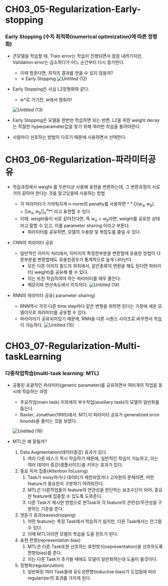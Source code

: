 # CH03_05-Regularization-Early-stopping

### Early Stopping (수치 최적화(numerical optimization)에 따른 정형화)

- 큰모델을 학습할 때,  Train error는 학습이 진행되면서 점점 내려가지만, Validation error는 감소하다가 어느 순간부터 다시 증가한다.
    - 이때 멈춘다면, 최적의 결과를 얻을 수 있지 않을까?
    - → Early Stopping
    ![Untitled (12)](https://github.com/joony0512/Deep_Learning_Class/assets/109457820/b38d6a77-ce23-426c-9e3e-3488567bb8bb)

    
- Early Stopping은 사실 L2정형화와 같다.
    - w*로 가기전, $\tilde{w}$에서 멈춰라!
    
    ![Untitled (13)](https://github.com/joony0512/Deep_Learning_Class/assets/109457820/ddff68d0-8af8-4dd7-8bee-3a83cbc3e0db)

- Early Stopping은 모델을 한번만 학습하면 되는 반면, L2을 위한 weight decay는 적절한 hyperparameter값을 찾기 위해 여러번 학습을 돌려야한다.
- 사람마다 선호하는 방법이 다르기 때문에 사용하면서 선택한다.

# CH03_06-Regularization-파라미터공유

- 학습과정에서 weight 를 두번이상 사용해 표현을 변환하는데, 그 변환과정이 서로 거의 같아야 한다는 것을 알고있을때 사용하는 방법
    - 각 파라미터가 가까워지게 n-norm의 penalty를 사용하면 $**\Omega(w_a, w_b) =||w_a, w_b||^n_n$** 라고 표현할 수 있다.
    - 이때,  weight들이 서로 같아진다면, 즉 $w_a =w_b$라면, weight를 공유한 상태라고 말할 수 있고, 이를 parameter sharing 이라고 부른다.
        - 파라미터를 공유하면, 모델의 수용량 및 복잡도를 줄일 수 있다.
- CNN의 파라미터 공유
    - 일반적인 이미지 처리에서, 이미지의 특정한부분을 변환할때 유용한 방법이 다른부분을 변환할때도 유용한경우가 통계적으로 높게 나타난다.
        - 모든 다른 이미지 필드의 위치에서, 같은종류의 변환을 해도 된다면 파라미터( weight)를 공유해 볼 수 있다.
        - 이는 또한 학습하여야 하는 파라미터를 매우 줄인다.
        - 메모리와 연산속도에서 이득이다.
        ![Untitled (14)](https://github.com/joony0512/Deep_Learning_Class/assets/109457820/89c34b99-2af0-4f27-8771-6ef894ca89b5)

        
        
- RNN의 파라미터 공유( parameter sharing)
    - RNN역시 각각 다른 time step마다 같은 변형을 취하면 된다는 가정에 세운 모델이므로 파라미터를 공유할 수 있다.
    - 파라미터가 공유되어있기 때문에, RNN을 다른 시퀀스 사이즈로 바꾸면서 학습이 가능하다.
    ![Untitled (15)](https://github.com/joony0512/Deep_Learning_Class/assets/109457820/2ab6fda1-3474-4b7f-b727-107700c6cd73)


# CH03_07-Regularization-Multi-taskLearning

### 다중작업학습(multi-task learning: MTL)

- 공통된 포괄적인 파라미터(generic parameter)를 공유하면서 여러개의 작업을 동시에 학습하는 과정
    - 주요작업(main task) 이외에의 부수작업(auxiliary task)이 모델의 일반화를 돕는다.
    - Baxter, Jonathan(1995)에서. MTL이 파라미터 공유가 generalized error bounds을 줄이는 것을 보였다.
    
    ![Untitled (16)](https://github.com/joony0512/Deep_Learning_Class/assets/109457820/a1c14ea3-754d-4914-813c-c9ac26ae12fc)

    
- MTL은 왜 잘될까?
    1. Data Augmentation(데이터증강) 효과가 있다.
        1. 여러 다른 테스크 역시 학습하기 때문에, 일반적인 학습이 가능하고, 이는 여러 데이터 증강(샘플사이즈)을 키우는 효과가 있다.
    2. 중요 피처 집중(Attention focusing)
        1. Task가 noisy하거나 데이터가 제한되었거나 고차원의 문제라면, 어떤 feature가 중요한지 구분하기 어려워진다.
        2. MTL은 다른작업들이 feature의 연관성을 판단하는 보조수단이 되어, 중요한 feature에 집중할 수 있도록 도와준다.
        3. 다른 Task가 제시한 방법으로 현Task의 각 feature의 관련성/무관성을 구분하는 기준을 준다.
    3. 엿듣기 효과(eavesdropping)
        1. 어떤 feature는 특정 Task에서 학습하기 쉽지만, 다른 Task에서는 안그럴수 있다.
        2. 이때 MTL이라면 모델의 학습을 도울 힌트가 된다.
    4. 표현 편향(representation bias)
        1. MTL은 다른 Task또한 선호하는 표현방식(representation)을 선호하도록 편향(bias)를 준다.
        2. 이는 다른 Task가 추가될 때에도 모델이 일반화하는데 도움이 될것이다.
    5. 정형화(regularization)
        1. 일반화된 여러 Task들에 유도성편향(inductive bias)가 도입됨에 따라 regularizer의 효과를 가지게 된다.

